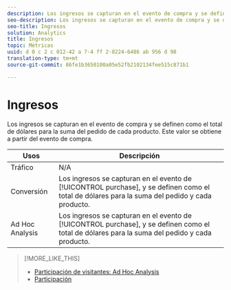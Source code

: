 ```yaml
---
description: Los ingresos se capturan en el evento de compra y se definen como el total de dólares para la suma del pedido de cada producto. Este valor se obtiene a partir del evento de compra.
seo-description: Los ingresos se capturan en el evento de compra y se definen como el total de dólares para la suma del pedido de cada producto. Este valor se obtiene a partir del evento de compra.
seo-title: Ingresos
solution: Analytics
title: Ingresos
topic: Métricas
uuid: d 0 c 2 c 012-42 a 7-4 ff 2-8224-6486 ab 956 d 98
translation-type: tm+mt
source-git-commit: 86fe1b3650100a05e52fb2102134fee515c871b1

---
```



# Ingresos

Los ingresos se capturan en el evento de compra y se definen como el total de dólares para la suma del pedido de cada producto. Este valor se obtiene a partir del evento de compra.

| Usos | Descripción |
|---|---|
| Tráfico | N/A |
| Conversión | Los ingresos se capturan en el evento de [!UICONTROL purchase], y se definen como el total de dólares para la suma del pedido y cada producto. |
| Ad Hoc Analysis | Los ingresos se capturan en el evento de [!UICONTROL purchase], y se definen como el total de dólares para la suma del pedido y cada producto. |

>[!MORE_LIKE_THIS]
>
>* [Participación de visitantes: Ad Hoc Analysis](/help/components/c-variables/c-metrics/metrics-visitor-participation.md)
>* [Participación](/help/components/c-variables/c-metrics/metrics-participation.md)

